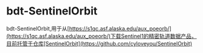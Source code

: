 # bdt-SentinelOrbit
bdt-SentinelOrbit,用于从[https://s1qc.asf.alaska.edu/aux_poeorb/](https://s1qc.asf.alaska.edu/aux_poeorb/)下载Sentinel1的精密轨道数据产品，目前托管于仓库[SentinelOrbit](https://github.com/cyloveyou/SentinelOrbit)